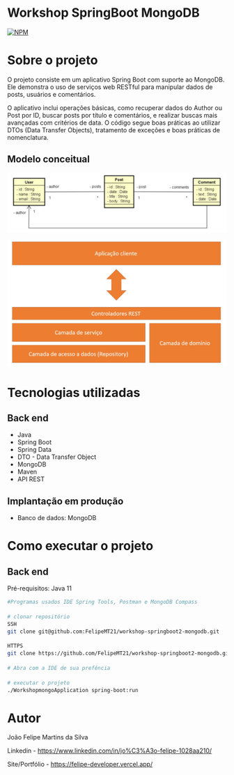 # Workshop SpringBoot MongoDB
[![NPM](https://img.shields.io/npm/l/react)](https://github.com/FelipeMT21/workshop-springboot2-mongodb/blob/main/LICENSE) 

# Sobre o projeto

O projeto consiste em um aplicativo Spring Boot com suporte ao MongoDB. Ele demonstra o uso de serviços web RESTful para manipular dados de posts, usuários e comentários. 

O aplicativo inclui operações básicas, como recuperar dados do Author ou Post por ID, buscar posts por título e comentários, e realizar buscas mais avançadas com critérios de data. O código segue boas práticas ao utilizar DTOs (Data Transfer Objects), tratamento de exceções e boas práticas de nomenclatura.

## Modelo conceitual
![Modelo Conceitual](https://github.com/FelipeMT21/workshop-springboot2-mongodb/blob/main/assets/modelo-conceitual-1.jpeg)

![](https://github.com/FelipeMT21/workshop-springboot2-mongodb/blob/main/assets/modelo.jpeg)

# Tecnologias utilizadas
## Back end
- Java
- Spring Boot
- Spring Data
- DTO - Data Transfer Object
- MongoDB
- Maven
- API REST
## Implantação em produção
- Banco de dados: MongoDB

# Como executar o projeto

## Back end
Pré-requisitos: Java 11

```bash
#Programas usados IDE Spring Tools, Postman e MongoDB Compass

# clonar repositório
SSH
git clone git@github.com:FelipeMT21/workshop-springboot2-mongodb.git

HTTPS
git clone https://github.com/FelipeMT21/workshop-springboot2-mongodb.git

# Abra com a IDE de sua prefência

# executar o projeto
./WorkshopmongoApplication spring-boot:run
```

# Autor

João Felipe Martins da Silva

Linkedin - https://www.linkedin.com/in/jo%C3%A3o-felipe-1028aa210/

Site/Portfólio - https://felipe-developer.vercel.app/
